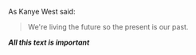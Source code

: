 As Kanye West said:

> We're living the future so
> the present is our past.

***All this text is important***
